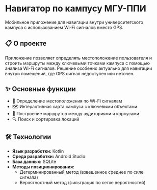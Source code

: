 # Навигатор по кампусу МГУ-ППИ

Мобильное приложение для навигации внутри университетского кампуса с использованием Wi-Fi сигналов вместо GPS.

## 📋 О проекте

Приложение позволяет определять местоположение пользователя и строить маршруты между ключевыми точками кампуса с помощью анализа Wi-Fi сигналов. Решение особенно актуально для навигации внутри помещений, где GPS сигнал недоступен или неточен.

## ✨ Основные функции

- 📍 Определение местоположения по Wi-Fi сигналам
- 🗺️ Интерактивная карта кампуса с ключевыми объектами
- 🚀 Построение маршрутов между аудиториями и корпусами
- 🔍 Поиск и сортировка локаций

## 🛠️ Технологии

- **Язык разработки:** Kotlin
- **Среда разработки:** Android Studio
- **База данных:** SQLite
- **Методы позиционирования:** 
  - Детерминированный метод (взвешенное среднее по силе сигнала)
  - Вероятностный метод (фильтрация по сетке вероятностей)
